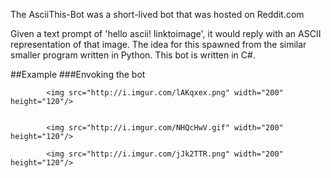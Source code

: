 The AsciiThis-Bot was a short-lived bot that was hosted on Reddit.com

Given a text prompt of 'hello ascii! linktoimage', it would reply with an ASCII representation of that image.
The idea for this spawned from the similar smaller program written in Python. This bot is written in C#.

##Example
            ###Envoking the bot
     
            <img src="http://i.imgur.com/lAKqxex.png" width="200" height="120"/>
            

            <img src="http://i.imgur.com/NHQcHwV.gif" width="200" height="120"/>
            
            <img src="http://i.imgur.com/jJk2TTR.png" width="200" height="120"/>

